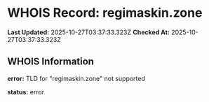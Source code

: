 # WHOIS Record: regimaskin.zone

**Last Updated:** 2025-10-27T03:37:33.323Z
**Checked At:** 2025-10-27T03:37:33.323Z

## WHOIS Information

**error:** TLD for "regimaskin.zone" not supported

**status:** error

